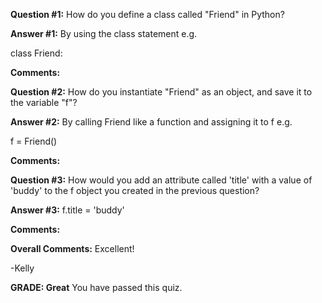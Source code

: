 ﻿**Question #1:**
How do you define a class called "Friend" in Python?

**Answer #1:**
By using the class statement e.g.

class Friend:

**Comments:**

**Question #2:**
How do you instantiate "Friend" as an object, and save it to the variable "f"?

**Answer #2:**
By calling Friend like a function and assigning it to f e.g.

f = Friend()

**Comments:**

**Question #3:**
How would you add an attribute called 'title' with a value of 'buddy' to the f object you created in the previous question?

**Answer #3:**
f.title = 'buddy'

**Comments:**

**Overall Comments:**
 Excellent!

-Kelly

**GRADE: Great**
 You have passed this quiz.
